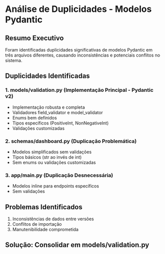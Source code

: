 ﻿# Análise de Duplicidades - Modelos Pydantic

## Resumo Executivo
Foram identificadas duplicidades significativas de modelos Pydantic em três arquivos diferentes, causando inconsistências e potenciais conflitos no sistema.

## Duplicidades Identificadas

### 1. models/validation.py (Implementação Principal - Pydantic v2)
-  Implementação robusta e completa
-  Validadores field_validator e model_validator
-  Enums bem definidos
-  Tipos específicos (PositiveInt, NonNegativeInt)
-  Validações customizadas

### 2. schemas/dashboard.py (Duplicação Problemática)
-  Modelos simplificados sem validações
-  Tipos básicos (str ao invés de int)
-  Sem enums ou validações customizadas

### 3. app/main.py (Duplicação Desnecessária)
-  Modelos inline para endpoints específicos
-  Sem validações

## Problemas Identificados
1. Inconsistências de dados entre versões
2. Conflitos de importação
3. Manutenibilidade comprometida

## Solução: Consolidar em models/validation.py
